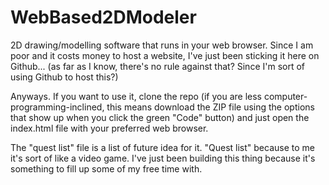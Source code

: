 # WebBased2DModeler

2D drawing/modelling software that runs in your web browser. Since I am poor and it costs money to host a website,
I've just been sticking it here on Github... (as far as I know, there's no rule against that? Since I'm sort of using Github
to host this?)

Anyways. If you want to use it, clone the repo (if you are less computer-programming-inclined, this means download the ZIP file using the options that show up when you click the green "Code" button) and just open the index.html file with your preferred web browser.

The "quest list" file is a list of future idea for it. "Quest list" because to me it's sort of like a video game. I've just been
building this thing because it's something to fill up some of my free time with.

